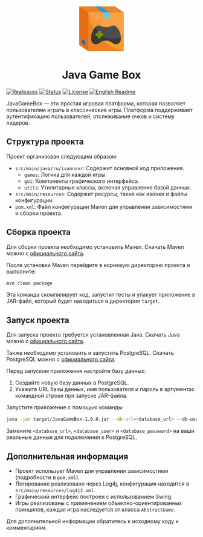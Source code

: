 <p align="center">
  <picture>
    <img alt="Java Game Box icon" src="./src/main/resources/icon.png" width=25% height=25%>
  </picture>
</p>
<h1 align="center">Java Game Box</h1>

[![Realeases](https://img.shields.io/github/v/release/IvanNovR/JavaGameBox.svg)](https://github.com/IvanNovR/JavaGameBox/releases)
[![Status](https://img.shields.io/github/actions/workflow/status/IvanNovR/JavaGameBox/maven.yml.svg)](#)
[![License](https://img.shields.io/badge/license-GPL%20V3-blue.svg?longCache=true)](https://www.gnu.org/licenses/gpl-3.0.en.html)
[![English Readme](https://img.shields.io/badge/english-readme-blue)](/README.md)

JavaGameBox — это простая игровая платформа, которая позволяет пользователям играть в классические игры. Платформа поддерживает аутентификацию пользователей, отслеживание очков и систему лидеров.

## Структура проекта

Проект организован следующим образом:
- `src/main/java/ru/ivannovr`: Содержит основной код приложения.
    - `games`: Логика для каждой игры.
    - `gui`: Компоненты графического интерфейса.
    - `utils`: Утилитарные классы, включая управление базой данных.
- `src/main/resources`: Содержит ресурсы, такие как иконки и файлы конфигурации.
- `pom.xml`: Файл конфигурации Maven для управления зависимостями и сборки проекта.

## Сборка проекта

Для сборки проекта необходимо установить Maven. Скачать Maven можно с [официального сайта](https://maven.apache.org/download.cgi).

После установки Maven перейдите в корневую директорию проекта и выполните:

```bash
mvn clean package
```

Эта команда скомпилирует код, запустит тесты и упакует приложение в JAR-файл, который будет находиться в директории `target`.

## Запуск проекта

Для запуска проекта требуется установленная Java. Скачать Java можно с [официального сайта](https://www.java.com/en/download/).

Также необходимо установить и запустить PostgreSQL. Скачать PostgreSQL можно с [официального сайта](https://www.postgresql.org/download/).

Перед запуском приложения настройте базу данных:
1. Создайте новую базу данных в PostgreSQL.
2. Укажите URL базы данных, имя пользователя и пароль в аргументах командной строки при запуске JAR-файла.

Запустите приложение с помощью команды:

```bash
java -jar target/JavaGameBox-1.0.0.jar --db-url=<database_url> --db-user=<database_user> --db-password=<database_password>
```

Замените `<database_url>`, `<database_user>` и `<database_password>` на ваши реальные данные для подключения к PostgreSQL.

## Дополнительная информация

- Проект использует Maven для управления зависимостями (подробности в `pom.xml`).
- Логирование реализовано через Log4j, конфигурация находится в `src/main/resources/log4j2.xml`.
- Графический интерфейс построен с использованием Swing.
- Игры реализованы с применением объектно-ориентированных принципов, каждая игра наследуется от класса `AbstractGame`.

Для дополнительной информации обратитесь к исходному коду и комментариям.